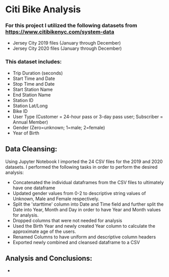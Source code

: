 # Citi Bike Analysis 

### For this project I utilized the following datasets from https://www.citibikenyc.com/system-data
  * Jersey City 2019 files (January through December)
  * Jersey City 2020 files (January through December)

### This dataset includes: 

  * Trip Duration (seconds)
  * Start Time and Date
  * Stop Time and Date
  * Start Station Name
  * End Station Name
  * Station ID
  * Station Lat/Long
  * Bike ID
  * User Type (Customer = 24-hour pass or 3-day pass user; Subscriber = Annual Member)
  * Gender (Zero=unknown; 1=male; 2=female)
  * Year of Birth

## Data Cleansing:
Using Jupyter Notebook I imported the 24 CSV files for the 2019 and 2020 datasets. I performed the following tasks in order to perform the desired analysis:
  * Concatenated the individual dataframes from the CSV files to ultimately have one dataframe
  * Updated gender values from 0-2 to descriptive string values of Unknown, Male and Female respectively.
  * Split the 'starttime' column into Date and Time field and further split the Date into Year, Month and Day in order to have Year and Month values for analysis. 
  * Dropped columns that were not needed for analysis
  * Used the Birth Year and newly created Year column to calculate the approximate age of the users. 
  * Renamed Columns to have uniform and descriptive column headers
  * Exported newly combined and cleansed dataframe to a CSV 

## Analysis and Conclusions:
  * 
